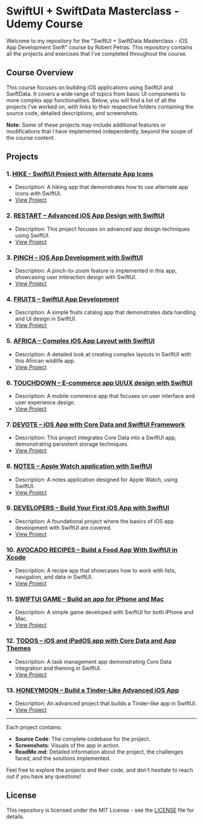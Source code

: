 # SwiftUI + SwiftData Masterclass - Udemy Course

Welcome to my repository for the "SwiftUI + SwiftData Masterclass - iOS App Development Swift" course by Robert Petras. This repository contains all the projects and exercises that I've completed throughout the course.

## Course Overview
This course focuses on building iOS applications using SwiftUI and SwiftData. It covers a wide range of topics from basic UI components to more complex app functionalities. Below, you will find a list of all the projects I’ve worked on, with links to their respective folders containing the source code, detailed descriptions, and screenshots.

**Note:** Some of these projects may include additional features or modifications that I have implemented independently, beyond the scope of the course content.

## Projects

### 1. [HIKE - SwiftUI Project with Alternate App Icons](./01-HIKE)
* Description: A hiking app that demonstrates how to use alternate app icons with SwiftUI.
* [View Project](./01-Hike)

### 2. [RESTART – Advanced iOS App Design with SwiftUI](./02-RESTART)
* Description: This project focuses on advanced app design techniques using SwiftUI.
* [View Project](./02-RESTART)

### 3. [PINCH – iOS App Development with SwiftUI](./03-PINCH)
* Description: A pinch-to-zoom feature is implemented in this app, showcasing user interaction design with SwiftUI.
* [View Project](./03-PINCH)

### 4. [FRUITS – SwiftUI App Development](./04-FRUITS)
* Description: A simple fruits catalog app that demonstrates data handling and UI design in SwiftUI.
* [View Project](./04-FRUITS)

### 5. [AFRICA – Complex iOS App Layout with SwiftUI](./05-AFRICA)
* Description: A detailed look at creating complex layouts in SwiftUI with this African wildlife app.
* [View Project](./05-AFRICA)

### 6. [TOUCHDOWN – E-commerce app UI/UX design with SwiftUI](./06-TOUCHDOWN)
* Description: A mobile commerce app that focuses on user interface and user experience design.
* [View Project](./06-TOUCHDOWN)

### 7. [DEVOTE – iOS App with Core Data and SwiftUI Framework](./07-DEVOTE)
* Description: This project integrates Core Data into a SwiftUI app, demonstrating persistent storage techniques.
* [View Project](./07-DEVOTE)

### 8. [NOTES – Apple Watch application with SwiftUI](./08-NOTES)
* Description: A notes application designed for Apple Watch, using SwiftUI.
* [View Project](./08-NOTES)

### 9. [DEVELOPERS – Build Your First iOS App with SwiftUI](./09-DEVELOPERS)
* Description: A foundational project where the basics of iOS app development with SwiftUI are covered.
* [View Project](./09-DEVELOPERS)

### 10. [AVOCADO RECIPES – Build a Food App With SwiftUI in Xcode](./10-AVOCADO-RECIPES)
* Description: A recipe app that showcases how to work with lists, navigation, and data in SwiftUI.
* [View Project](./10-AVOCADO-RECIPES)

### 11. [SWIFTUI GAME – Build an app for iPhone and Mac](./11-SWIFTUI-GAME)
* Description: A simple game developed with SwiftUI for both iPhone and Mac.
* [View Project](./11-SWIFTUI-GAME)

### 12. [TODOS – iOS and iPadOS app with Core Data and App Themes](./12-TODOS)
* Description: A task management app demonstrating Core Data integration and theming in SwiftUI.
* [View Project](./12-TODOS)

### 13. [HONEYMOON – Build a Tinder-Like Advanced iOS App](./13-HONEYMOON)
* Description: An advanced project that builds a Tinder-like app in SwiftUI.
* [View Project](./13-HONEYMOON)

---

Each project contains:
- **Source Code**: The complete codebase for the project.
- **Screenshots**: Visuals of the app in action.
- **ReadMe.md**: Detailed information about the project, the challenges faced, and the solutions implemented.

Feel free to explore the projects and their code, and don't hesitate to reach out if you have any questions!

## License
This repository is licensed under the MIT License - see the [LICENSE](LICENSE) file for details.

